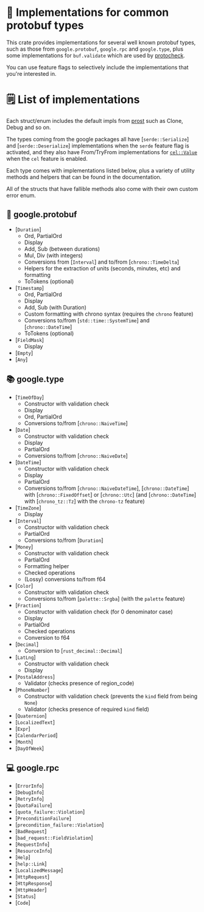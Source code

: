 # 🧩 Implementations for common protobuf types

This crate provides implementations for several well known protobuf types, such as those from `google.protobuf`, `google.rpc` and `google.type`, plus some implementations for `buf.validate` which are used by [protocheck](https://github.com/Rick-Phoenix/protocheck). 

You can use feature flags to selectively include the implementations that you're interested in.

# 🗒️ List of implementations

Each struct/enum includes the default impls from [prost](https://crates.io/crates/prost) such as Clone, Debug and so on.

The types coming from the google packages all have [`serde::Serialize`] and [`serde::Deserialize`] implementations when the `serde` feature flag is activated, and they also have From/TryFrom implementations for [`cel::Value`](https://docs.rs/cel/0.11.0/cel/objects/enum.Value.html) when the `cel` feature is enabled.

Each type comes with implementations listed below, plus a variety of utility methods and helpers that can be found in the documentation.

All of the structs that have fallible methods also come with their own custom error enum.

## 📑 google.protobuf

- [`Duration`]
    - Ord, PartialOrd
    - Display
    - Add, Sub (between durations)
    - Mul, Div (with integers)
    - Conversions from [`Interval`] and to/from [`chrono::TimeDelta`] 
    - Helpers for the extraction of units (seconds, minutes, etc) and formatting
    - ToTokens (optional)
- [`Timestamp`]
    - Ord, PartialOrd
    - Display
    - Add, Sub (with Duration)
    - Custom formatting with chrono syntax (requires the `chrono` feature)
    - Conversions to/from [`std::time::SystemTime`] and [`chrono::DateTime`]
    - ToTokens (optional)
- [`FieldMask`]
    - Display
- [`Empty`]
- [`Any`]

## 📚 google.type
- [`TimeOfDay`]
    - Constructor with validation check
    - Display
    - Ord, PartialOrd
    - Conversions to/from [`chrono::NaiveTime`]
- [`Date`] 
    - Constructor with validation check
    - Display
    - PartialOrd
    - Conversions to/from [`chrono::NaiveDate`]
- [`DateTime`] 
    - Constructor with validation check
    - Display
    - PartialOrd
    - Conversions to/from [`chrono::NaiveDateTime`], [`chrono::DateTime`] with [`chrono::FixedOffset`] or [`chrono::Utc`] (and [`chrono::DateTime`] with [`chrono_tz::Tz`] with the `chrono-tz` feature)
- [`TimeZone`]
    - Display
- [`Interval`]
    - Constructor with validation check
    - PartialOrd
    - Conversions to/from [`Duration`]
- [`Money`]
    - Constructor with validation check
    - PartialOrd
    - Formatting helper
    - Checked operations
    - (Lossy) conversions to/from f64
- [`Color`] 
    - Constructor with validation check
    - Conversions to/from [`palette::Srgba`] (with the `palette` feature)
- [`Fraction`]
    - Constructor with validation check (for 0 denominator case)
    - Display
    - PartialOrd
    - Checked operations
    - Conversion to f64
- [`Decimal`]
    - Conversion to [`rust_decimal::Decimal`]
- [`LatLng`]
    - Constructor with validation check
    - Display
- [`PostalAddress`]
    - Validator (checks presence of region_code)
- [`PhoneNumber`]
    - Constructor with validation check (prevents the `kind` field from being `None`)
    - Validator (checks presence of required `kind` field)
- [`Quaternion`]
- [`LocalizedText`]
- [`Expr`]
- [`CalendarPeriod`]
- [`Month`]
- [`DayOfWeek`]

## 💻 google.rpc

- [`ErrorInfo`]
- [`DebugInfo`]
- [`RetryInfo`]
- [`QuotaFailure`]
- [`quota_failure::Violation`]
- [`PreconditionFailure`]
- [`precondition_failure::Violation`]
- [`BadRequest`]
- [`bad_request::FieldViolation`]
- [`RequestInfo`]
- [`ResourceInfo`]
- [`Help`]
- [`help::Link`]
- [`LocalizedMessage`]
- [`HttpRequest`]
- [`HttpResponse`]
- [`HttpHeader`]
- [`Status`]
- [`Code`]
